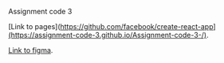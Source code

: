 Assignment code 3

[Link to pages](https://github.com/facebook/create-react-app](https://assignment-code-3.github.io/Assignment-code-3-/).

[Link to figma](https://www.figma.com/file/ZEtqzRXzz91UnBuHfzvpLT/Figma-basics?type=design&node-id=1669-162202&t=72CRsu1WOs1xPUdP-0).

